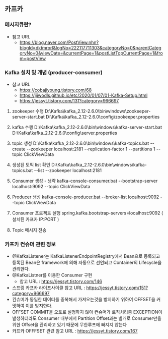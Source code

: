 ## 카프카

### 메시지큐란?
- 참고 URL  
  - https://blog.naver.com/PostView.nhn?blogId=dktmrorl&logNo=222117711303&categoryNo=0&parentCategoryNo=0&viewDate=&currentPage=1&postListTopCurrentPage=1&from=postView

### Kafka 설치 및 개념 (producer-consumer)
- 참고 URL
  - https://cobajiyoung.tistory.com/68
  - https://jjjwodls.github.io/etc/2020/01/07/01-Kafka-Setup.html
  - https://jessyt.tistory.com/131?category=966697

1) zookeeper 수행
D:\Kafka\kafka_2.12-2.6.0\bin\windows\zookeeper-server-start.bat D:\Kafka\kafka_2.12-2.6.0\config\zookeeper.properties

2) kafka 수행
D:\Kafka\kafka_2.12-2.6.0\bin\windows\kafka-server-start.bat D:\Kafka\kafka_2.12-2.6.0\config\server.properties

3) topic 생성
D:\Kafka\kafka_2.12-2.6.0\bin\windows\kafka-topics.bat --create --zookeeper localhost:2181 --replication-factor 1 --partitions 1 --topic ClickViewData

4) 생성된 토픽 list 확인
D:\Kafka\kafka_2.12-2.6.0\bin\windows\kafka-topics.bat --list --zookeeper localhost:2181

5) Consumer 생성 - 생략
kafka-console-consumer.bat --bootstrap-server localhost:9092 --topic ClickViewData

6) Producer 생성
kafka-console-producer.bat --broker-list localhost:9092 --topic ClickViewData

7) Consumer 프로젝트 실행
spring.kafka.bootstrap-servers=localhost:9092 ( 설치된 카프카 IP:PORT )

8) Topic 메시지 전송

### 카프카 컨슈머 관련 정보
- @KafkaListener는 KafkaListenerEndpointRegistry에서 Bean으로 등록되고 등록된 Bean은 framework에 의해 자동으로 선언되고 Container의 Lifecycle을 관리한다.
- @KafkaListner를 이용한 Consumer 구현
  - 참고 URL : https://jessyt.tistory.com/146
- 스프링 카프카 라이프사이클 참고 URL : https://jessyt.tistory.com/151?category=966697
- 컨슈머가 동일한 데이터를 중복해서 가져오는것을 방지하기 위하여 OFFSET을 커밋하여 이를 방지한다.
- OFFSET COMMIT을 오토로 설정하지 않아 컨슈머가 로직처리중 EXCEPTION이 발생하더라도 Consumer 내부에서 Partition Offset과는 별개로 Consumer만을 위한 Offset을 관리하고 있기 때문에 무한루프에 빠지지 않는다 
- 카프카 OFFFSET 관련 참고 URL : https://jessyt.tistory.com/167
